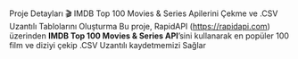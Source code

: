 Proje Detayları
🎬 IMDB Top 100 Movies & Series Apilerini Çekme ve .CSV Uzantılı Tablolarını Oluşturma
Bu proje, RapidAPI (https://rapidapi.com) üzerinden **IMDB Top 100 Movies & Series API**’sini kullanarak en popüler 100 film ve diziyi çekip .CSV Uzantılı kaydetmemizi Sağlar

